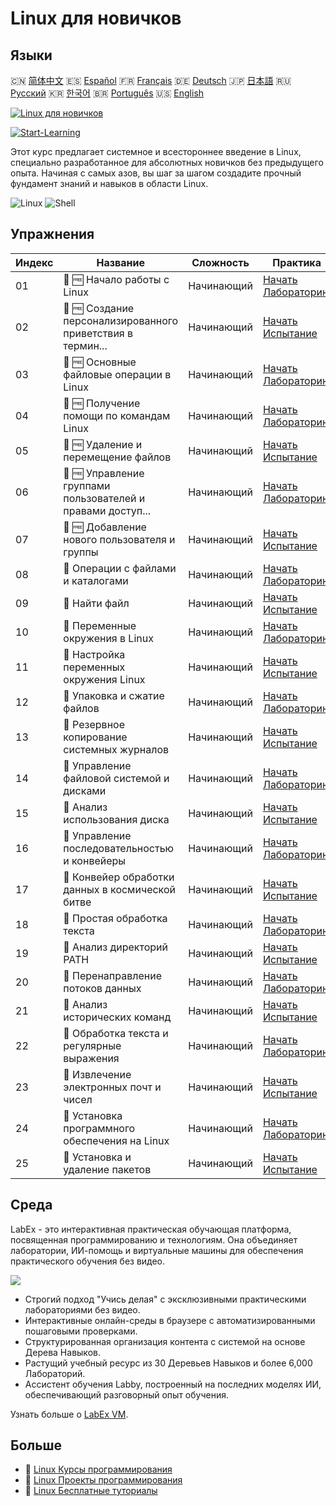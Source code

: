 # Linux для новичков

## Языки

🇨🇳 [简体中文](README_zh.md) 🇪🇸 [Español](README_es.md) 🇫🇷 [Français](README_fr.md) 🇩🇪 [Deutsch](README_de.md) 🇯🇵 [日本語](README_ja.md) 🇷🇺 [Русский](README_ru.md) 🇰🇷 [한국어](README_ko.md) 🇧🇷 [Português](README_pt.md) 🇺🇸 [English](README.md) 

[![Linux для новичков](https://cover-creator.labex.io/linux-for-noobs.png?lang=ru)](https://labex.io/ru/courses/linux-for-noobs)

[![Start-Learning](https://img.shields.io/badge/Start-Learning-whitesmoke?style=for-the-badge)](https://labex.io/ru/courses/linux-for-noobs)

Этот курс предлагает системное и всестороннее введение в Linux, специально разработанное для абсолютных новичков без предыдущего опыта. Начиная с самых азов, вы шаг за шагом создадите прочный фундамент знаний и навыков в области Linux.

![Linux](https://img.shields.io/badge/Linux-whitesmoke?style=for-the-badge&logo=linux)
![Shell](https://img.shields.io/badge/Shell-whitesmoke?style=for-the-badge&logo=shell)


## Упражнения

|   Индекс | Название                                                    | Сложность   | Практика                                                                                                                           |
|----------|-------------------------------------------------------------|-------------|------------------------------------------------------------------------------------------------------------------------------------|
|       01 | 📖 🆓 Начало работы с Linux                                 | Начинающий  | <a target='_blank' href='https://labex.io/ru/tutorials/linux-getting-started-with-linux-446315'>Начать Лабораторию</a>             |
|       02 | 🎯 🆓 Создание персонализированного приветствия в термин... | Начинающий  | <a target='_blank' href='https://labex.io/ru/tutorials/linux-create-personalized-terminal-greeting-446322'>Начать Испытание</a>    |
|       03 | 📖 🆓 Основные файловые операции в Linux                    | Начинающий  | <a target='_blank' href='https://labex.io/ru/tutorials/linux-basic-file-operations-in-linux-18001'>Начать Лабораторию</a>          |
|       04 | 📖 🆓 Получение помощи по командам Linux                    | Начинающий  | <a target='_blank' href='https://labex.io/ru/tutorials/linux-get-help-on-linux-commands-18000'>Начать Лабораторию</a>              |
|       05 | 🎯 🆓 Удаление и перемещение файлов                         | Начинающий  | <a target='_blank' href='https://labex.io/ru/tutorials/linux-delete-and-move-files-7777'>Начать Испытание</a>                      |
|       06 | 📖 🆓 Управление группами пользователей и правами доступ... | Начинающий  | <a target='_blank' href='https://labex.io/ru/tutorials/linux-linux-user-group-and-file-permissions-18002'>Начать Лабораторию</a>   |
|       07 | 🎯 🆓 Добавление нового пользователя и группы               | Начинающий  | <a target='_blank' href='https://labex.io/ru/tutorials/linux-add-new-user-and-group-17987'>Начать Испытание</a>                    |
|       08 | 📖  Операции с файлами и каталогами                         | Начинающий  | <a target='_blank' href='https://labex.io/ru/tutorials/linux-file-and-directory-operations-17997'>Начать Лабораторию</a>           |
|       09 | 🎯  Найти файл                                              | Начинающий  | <a target='_blank' href='https://labex.io/ru/tutorials/linux-find-a-file-17993'>Начать Испытание</a>                               |
|       10 | 📖  Переменные окружения в Linux                            | Начинающий  | <a target='_blank' href='https://labex.io/ru/tutorials/linux-environment-variables-in-linux-385274'>Начать Лабораторию</a>         |
|       11 | 🎯  Настройка переменных окружения Linux                    | Начинающий  | <a target='_blank' href='https://labex.io/ru/tutorials/linux-configure-linux-environment-variables-437861'>Начать Испытание</a>    |
|       12 | 📖  Упаковка и сжатие файлов                                | Начинающий  | <a target='_blank' href='https://labex.io/ru/tutorials/linux-file-packaging-and-compression-385413'>Начать Лабораторию</a>         |
|       13 | 🎯  Резервное копирование системных журналов                | Начинающий  | <a target='_blank' href='https://labex.io/ru/tutorials/linux-backup-system-log-17989'>Начать Испытание</a>                         |
|       14 | 📖  Управление файловой системой и дисками                  | Начинающий  | <a target='_blank' href='https://labex.io/ru/tutorials/linux-file-system-and-disk-management-17999'>Начать Лабораторию</a>         |
|       15 | 🎯  Анализ использования диска                              | Начинающий  | <a target='_blank' href='https://labex.io/ru/tutorials/linux-analyzing-disk-usage-7775'>Начать Испытание</a>                       |
|       16 | 📖  Управление последовательностью и конвейеры              | Начинающий  | <a target='_blank' href='https://labex.io/ru/tutorials/linux-sequence-control-and-pipeline-17994'>Начать Лабораторию</a>           |
|       17 | 🎯  Конвейер обработки данных в космической битве           | Начинающий  | <a target='_blank' href='https://labex.io/ru/tutorials/linux-space-battle-data-pipeline-385343'>Начать Испытание</a>               |
|       18 | 📖  Простая обработка текста                                | Начинающий  | <a target='_blank' href='https://labex.io/ru/tutorials/linux-simple-text-processing-18004'>Начать Лабораторию</a>                  |
|       19 | 🎯  Анализ директорий PATH                                  | Начинающий  | <a target='_blank' href='https://labex.io/ru/tutorials/linux-analyzing-path-directories-385344'>Начать Испытание</a>               |
|       20 | 📖  Перенаправление потоков данных                          | Начинающий  | <a target='_blank' href='https://labex.io/ru/tutorials/linux-data-stream-redirection-17995'>Начать Лабораторию</a>                 |
|       21 | 🎯  Анализ исторических команд                              | Начинающий  | <a target='_blank' href='https://labex.io/ru/tutorials/linux-analyze-historical-commands-17988'>Начать Испытание</a>               |
|       22 | 📖  Обработка текста и регулярные выражения                 | Начинающий  | <a target='_blank' href='https://labex.io/ru/tutorials/linux-text-processing-and-regular-expressions-18003'>Начать Лабораторию</a> |
|       23 | 🎯  Извлечение электронных почт и чисел                     | Начинающий  | <a target='_blank' href='https://labex.io/ru/tutorials/linux-extracting-mails-and-numbers-17991'>Начать Испытание</a>              |
|       24 | 📖  Установка программного обеспечения на Linux             | Начинающий  | <a target='_blank' href='https://labex.io/ru/tutorials/linux-software-installation-on-linux-18005'>Начать Лабораторию</a>          |
|       25 | 🎯  Установка и удаление пакетов                            | Начинающий  | <a target='_blank' href='https://labex.io/ru/tutorials/linux-installing-and-removing-packages-385380'>Начать Испытание</a>         |

## Среда

LabEx - это интерактивная практическая обучающая платформа, посвященная программированию и технологиям. Она объединяет лаборатории, ИИ-помощь и виртуальные машины для обеспечения практического обучения без видео.

![](https://tutorial-screenshot.getvm.io/images/vm-1725247253.png)

- Строгий подход "Учись делая" с эксклюзивными практическими лабораториями без видео.
- Интерактивные онлайн-среды в браузере с автоматизированными пошаговыми проверками.
- Структурированная организация контента с системой на основе Дерева Навыков.
- Растущий учебный ресурс из 30 Деревьев Навыков и более 6,000 Лабораторий.
- Ассистент обучения Labby, построенный на последних моделях ИИ, обеспечивающий разговорный опыт обучения.

Узнать больше о [LabEx VM](https://support.labex.io/using-labex/virtual-machine).

## Больше

- 🔗 [Linux Курсы программирования](https://github.com/labex-labs/awesome-programming-courses)
- 🔗 [Linux Проекты программирования](https://github.com/labex-labs/awesome-programming-projects)
- 🔗 [Linux Бесплатные туториалы](https://github.com/labex-labs/linux-free-tutorials)

